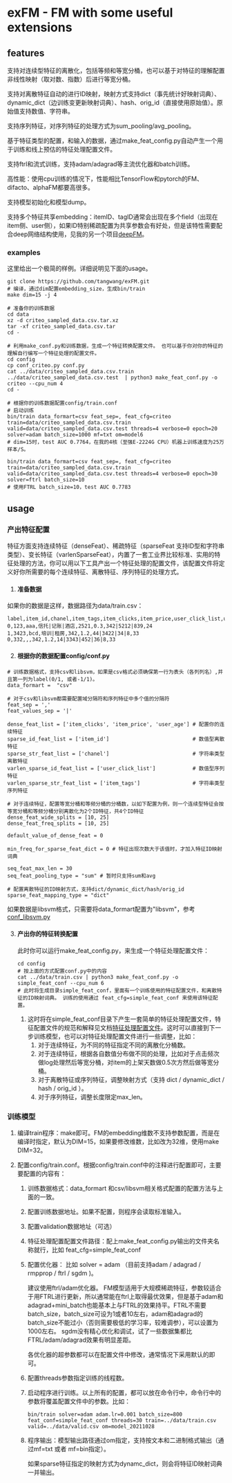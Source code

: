 # exFM - FM with some useful extensions

## features

支持对连续型特征的离散化，包括等频和等宽分桶，也可以基于对特征的理解配置非线性映射（取对数、指数）后进行等宽分桶。

支持对离散特征自动的进行ID映射，映射方式支持dict（事先统计好映射词典）、dynamic_dict（边训练变更新映射词典）、hash、orig_id（直接使用原始值）。原始值支持数值、字符串。

支持序列特征，对序列特征的处理方式为sum_pooling/avg_pooling。

基于特征类型的配置，和输入的数据，通过make_feat_config.py自动产生一个用于训练和线上预估的特征处理配置文件。

支持ftrl和流式训练，支持adam/adagrad等主流优化器和batch训练。

高性能：使用cpu训练的情况下，性能相比TensorFlow和pytorch的FM、difacto、alphaFM都要高很多。

支持模型初始化和模型dump。

支持多个特征共享embedding：itemID、tagID通常会出现在多个field（出现在item侧、user侧），如果ID特别稀疏配置为共享参数会有好处，但是该特性需要配合deep网络结构使用，见我的另一个项目[deepFM](https://github.com/tangwang/deepFM)。

### examples

这里给出一个极简的样例。详细说明见下面的usage。

```
git clone https://github.com/tangwang/exFM.git
# 编译，通过dim配置embedding_size，生成bin/train
make dim=15 -j 4

# 准备你的训练数据
cd data
xz -d criteo_sampled_data.csv.tar.xz
tar -xf criteo_sampled_data.csv.tar
cd -

# 利用make_conf.py和训练数据，生成一个特征转换配置文件。 也可以基于你对你的特征的理解自行编写一个特征处理的配置文件。
cd config
cp conf_criteo.py conf.py
cat ../data/criteo_sampled_data.csv.train ../data/criteo_sampled_data.csv.test  | python3 make_feat_conf.py -o criteo --cpu_num 4
cd -

# 根据你的训练数据配置config/train.conf
# 启动训练
bin/train data_formart=csv feat_sep=, feat_cfg=criteo train=data/criteo_sampled_data.csv.train valid=data/criteo_sampled_data.csv.test threads=4 verbose=0 epoch=20 solver=adam batch_size=1000 mf=txt om=model6
# dim=15时，test AUC 0.7764，在我的4核（至强E-2224G CPU）机器上训练速度为25万样本/S。

bin/train data_formart=csv feat_sep=, feat_cfg=criteo train=data/criteo_sampled_data.csv.train valid=data/criteo_sampled_data.csv.test threads=4 verbose=0 epoch=30 solver=ftrl batch_size=10
# 使用FTRL batch_size=10，test AUC 0.7783
```

## usage

### 产出特征配置

特征方面支持连续特征（denseFeat）、稀疏特征（sparseFeat 支持ID型和字符串类型）、变长特征（varlenSparseFeat），内置了一套工业界比较标准、实用的特征处理的方法，你可以用以下工具产出一个特征处理的配置文件，该配置文件将定义好你所需要的每个连续特征、离散特征、序列特征的处理方式。

1. #### 准备数据

如果你的数据是这样，数据路径为data/train.csv：

```
label,item_id,chanel,item_tags,item_clicks,item_price,user_click_list,user_age
0,123,aaa,信托|记账|酒店,2521,0.3,342|5212|839,24
1,3423,bcd,培训|租房,342,1.2,44|3422|34|8,33
0,332,,,342,1.2,14|3343|452|36|8,33
```

2. #### 根据你的数据配置config/conf.py

```
# 训练数据格式，支持csv和libsvm，如果是csv格式必须确保第一行为表头（各列列名）,并且第一列为label(0/1, 或者-1/1)。
data_formart =  "csv"

# 对于csv和libsvm都需要配置域分隔符和序列特征中多个值的分隔符
feat_sep = ','
feat_values_sep = '|'

dense_feat_list = ['item_clicks', 'item_price', 'user_age'] # 配置你的连续特征
sparse_id_feat_list = ['item_id']                           # 数值型离散特征
sparse_str_feat_list = ['chanel']                           # 字符串类型离散特征
varlen_sparse_id_feat_list = ['user_click_list']            # 数值型序列特征
varlen_sparse_str_feat_list = ['item_tags']                 # 字符串类型序列特征

# 对于连续特征，配置等宽分桶和等频分桶的分桶数，以如下配置为例，则一个连续型特征会按等宽分桶和等频分桶分别离散化为2个ID特征，共4个ID特征
dense_feat_wide_splits = [10, 25]
dense_feat_freq_splits = [10, 25]

default_value_of_dense_feat = 0

min_freq_for_sparse_feat_dict = 0 # 特征出现次数大于该值时，才加入特征ID映射词典

seq_feat_max_len = 30
seq_feat_pooling_type = "sum" # 暂时只支持sum和avg

# 配置离散特征的ID映射方式，支持dict/dynamic_dict/hash/orig_id
sparse_feat_mapping_type = "dict"
```

 如果数据是libsvm格式，只需要将data_formart配置为"libsvm"，参考[conf_libsvm.py](https://github.com/tangwang/deepFM/blob/main/config/conf_libsvm.py)

3. #### 产出你的特征转换配置

   此时你可以运行make_feat_config.py，来生成一个特征处理配置文件：

   ```
   cd config
   # 按上面的方式配置conf.py中的内容
   cat ../data/train.csv | python3 make_feat_conf.py -o simple_feat_conf --cpu_num 6
   # 此时将生成目录simple_feat_conf，里面有一个训练使用的特征配置文件，和离散特征的ID映射词典。 训练的使用通过 feat_cfg=simple_feat_conf 来使用该特征配置。
   ```

   1. 这时将在simple_feat_conf目录下产生一套简单的特征处理配置文件，特征配置文件的规范和解释见文档[特征处理配置文件](https://github.com/tangwang/exFM/blob/main/docs/feature_config.md)。这时可以直接到下一步训练模型，也可以对特征处理配置文件进行一些调整，比如：
      1. 对于连续特征，为不同的特征指定不同的离散化分桶数。
      2. 对于连续特征，根据各自数值分布做不同的处理，比如对于点击频次做log处理然后等宽分桶，对item的上架天数做0.5次方然后做等宽分桶。
      3. 对于离散特征或序列特征，调整映射方式（支持 dict / dynamic_dict / hash / orig_id ）。
      4. 对于序列特征，调整长度限定max_len。

### 训练模型

1. 编译train程序：make即可。FM的embedding维数不支持参数配置，而是在编译时指定，默认为DIM=15，如果要修改维数，比如改为32维，使用make DIM=32。

2. 配置config/train.conf。根据config/train.conf中的注释进行配置即可，主要要配置的内容有：

   1. 训练数据格式：data_formart 和csv/libsvm相关格式配置的配置方法与上面的一致。

   2. 配置训练数据地址。如果不配置，则程序会读取标准输入。

   3. 配置validation数据地址（可选）

   4. 特征处理配置配置文件路径：配上make_feat_config.py输出的文件夹名称就行，比如 feat_cfg=simple_feat_conf

   5. 配置优化器： 比如 solver  = adam （目前支持adam / adagrad / rmpprop / ftrl / sgdm )。

      建议使用ftrl/adam优化器。
      FM模型适用于大规模稀疏特征，参数较适合于用FTRL进行更新，所以通常能在ftrl上取得最优效果，但是基于adam和adagrad+mini_batch也能基本上与FTRL的效果持平。FTRL不需要batch_size，batch_size可设为1或者10左右，adam和adagrad的batch_size不能过小（否则需要极低的学习率，较难调参），可以设置为1000左右。
      sgdm没有精心优化和调试，试了一些数据集都比FTRL/adam/adagrad效果有明显差距。
      
      各优化器的超参数都可以在配置文件中修改，通常情况下采用默认的即可。
      
   6. 配置threads参数指定训练的线程数。
   
   7. 启动程序进行训练。以上所有的配置，都可以放在命令行中，命令行中的参数将覆盖配置文件中的参数。比如：
   
      ```
      bin/train solver=adam adam.lr=0.001 batch_size=800 feat_conf=simple_feat_conf threads=30 train=../data/train.csv valid=../data/valid.csv om=model_20211028
      ```
   
   8. 程序输出：模型输出路径通过om指定，支持按文本和二进制格式输出（通过mf=txt 或者 mf=bin指定）。
   
      如果sparse特征指定的映射方式为dynamc_dict，则会将特征ID映射词典一并输出。
   

